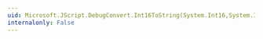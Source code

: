 ```yaml
---
uid: Microsoft.JScript.DebugConvert.Int16ToString(System.Int16,System.Int32)
internalonly: False
---
```

